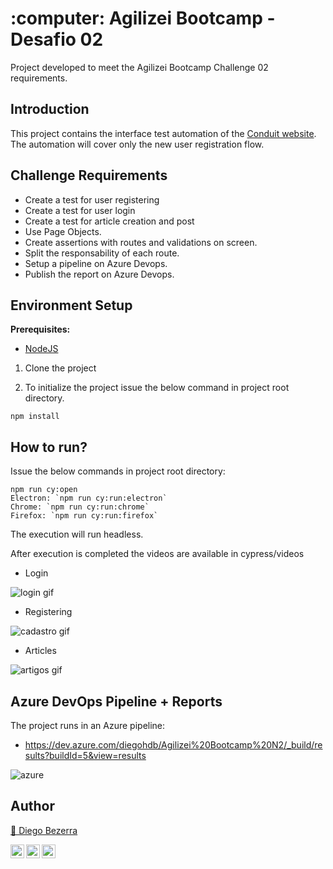 <h1 align="left">:computer: Agilizei Bootcamp - Desafio 02  </h1>

Project developed to meet the Agilizei Bootcamp Challenge 02 requirements.

## Introduction
This project contains the interface test automation of the <a href="https://demo.realworld.io/#/">Conduit website</a>. 
The automation will cover only the new user registration flow.



## Challenge Requirements

- Create a test for user registering
- Create a test for user login
- Create a test for article creation and post
- Use Page Objects. 
- Create assertions with routes and validations on screen.
- Split the responsability of each route.
- Setup a pipeline on Azure Devops.
- Publish the report on Azure Devops.


## Environment Setup
**Prerequisites:** 
* <a href="https://nodejs.org/en/download/"> NodeJS </a> 

1. Clone the project

2. To initialize the project issue the below command in project root directory.
```
npm install
```


## How to run?

Issue the below commands in project root directory:
```
npm run cy:open
Electron: `npm run cy:run:electron`
Chrome: `npm run cy:run:chrome`
Firefox: `npm run cy:run:firefox`

```

The execution will run headless.


After execution is completed the videos are available in cypress/videos

- Login

![login gif](https://user-images.githubusercontent.com/20997661/95933181-5104d180-0da4-11eb-9530-6f55b092724c.gif)

- Registering

![cadastro gif](https://user-images.githubusercontent.com/20997661/95933317-a0e39880-0da4-11eb-88e0-13819aca292c.gif)

- Articles

![artigos gif](https://user-images.githubusercontent.com/20997661/95933312-9fb26b80-0da4-11eb-8c1a-40e6e88c6571.gif)


## Azure DevOps Pipeline + Reports

The project runs in an Azure pipeline:

- https://dev.azure.com/diegohdb/Agilizei%20Bootcamp%20N2/_build/results?buildId=5&view=results

![azure](https://user-images.githubusercontent.com/20997661/95932641-c66fa280-0da2-11eb-8bec-821b2fcf5d46.png)



## Author
<a target="_blank" href="https://github.com/diegohdb/diegohdb">👤 Diego Bezerra </a>

<a target="_blank" href="https://www.linkedin.com/in/diegohdb/">
  <img align="left" alt="LinkdeIN" width="22px" src="https://cdn.jsdelivr.net/npm/simple-icons@v3/icons/linkedin.svg" />
</a>
<a target="_blank" href="https://www.instagram.com/diegohdb/">
  <img align="left" alt="Instagram" width="22px" src="https://cdn.jsdelivr.net/npm/simple-icons@v3/icons/instagram.svg" />
</a>
<a target="_blank" href="mailto:diegohdb@gmail.com">
  <img align="left" alt="Gmail" width="22px" src="https://cdn.jsdelivr.net/npm/simple-icons@v3/icons/gmail.svg" />
</a>
